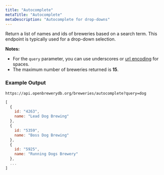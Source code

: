 ```yaml
---
title: "Autocomplete"
metaTitle: "Autocomplete"
metaDescription: "Autocomplete for drop-downs"
---
```


Return a list of names and ids of breweries based on a search term. This endpoint is typically used for a drop-down selection.

**Notes:** 

- For the `query` parameter, you can use underscores or [url encoding](https://en.wikipedia.org/wiki/Percent-encoding) for spaces.
- The maximum number of breweries returned is **15**.

### Example Output

`https://api.openbrewerydb.org/breweries/autocomplete?query=dog`

```javascript
[
  {
    id: "4263",
    name: "Lead Dog Brewing"
  },
  {
    id: "5359",
    name: "Boss Dog Brewing"
  },
  {
    id: "5925",
    name: "Running Dogs Brewery"
  },
  ...
]
```
